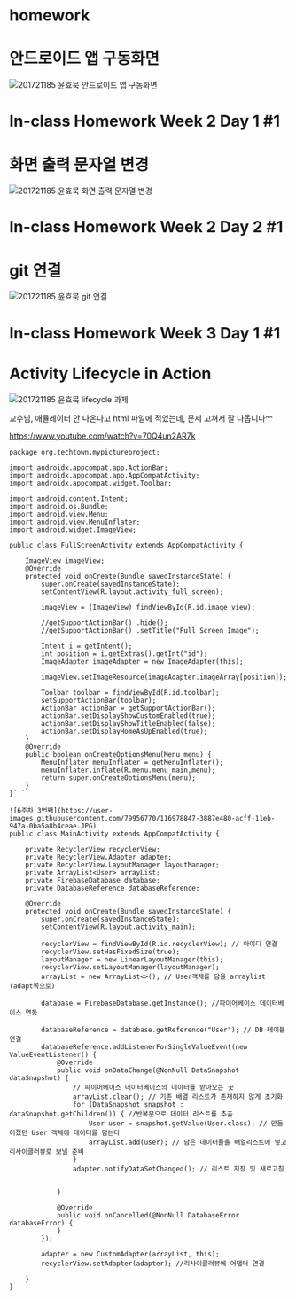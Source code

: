 # homework
# 안드로이드 앱 구동화면
![201721185 윤효묵 안드로이드 앱 구동화면](https://user-images.githubusercontent.com/79956770/110571181-86b6b680-819a-11eb-996c-a64fbf9a07a0.JPG)

# In-class Homework Week 2 Day 1 #1
# 화면 출력 문자열 변경
![201721185 윤효묵 화면 출력 문자열 변경](https://user-images.githubusercontent.com/79956770/110571272-a8b03900-819a-11eb-9bd5-510162855cb9.JPG)

# In-class Homework Week 2 Day 2 #1
# git 연결
![201721185 윤효묵 git 연결](https://user-images.githubusercontent.com/79956770/110786068-0c2b8b00-82af-11eb-834f-1f3d877a15ec.JPG)

# In-class Homework Week 3 Day 1 #1
# Activity Lifecycle in Action
![201721185 윤효묵 lifecycle 과제](https://user-images.githubusercontent.com/79956770/111563069-99ed0600-87da-11eb-8d62-8269e1134a0e.JPG)

교수님, 애뮬레이터 안 나온다고 html 파일에 적었는데, 문제 고쳐서 잘 나옵니다^^

https://www.youtube.com/watch?v=70Q4un2AR7k

```
package org.techtown.mypictureproject;

import androidx.appcompat.app.ActionBar;
import androidx.appcompat.app.AppCompatActivity;
import androidx.appcompat.widget.Toolbar;

import android.content.Intent;
import android.os.Bundle;
import android.view.Menu;
import android.view.MenuInflater;
import android.widget.ImageView;

public class FullScreenActivity extends AppCompatActivity {

    ImageView imageView;
    @Override
    protected void onCreate(Bundle savedInstanceState) {
        super.onCreate(savedInstanceState);
        setContentView(R.layout.activity_full_screen);

        imageView = (ImageView) findViewById(R.id.image_view);

        //getSupportActionBar() .hide();
        //getSupportActionBar() .setTitle("Full Screen Image");

        Intent i = getIntent();
        int position = i.getExtras().getInt("id");
        ImageAdapter imageAdapter = new ImageAdapter(this);

        imageView.setImageResource(imageAdapter.imageArray[position]);

        Toolbar toolbar = findViewById(R.id.toolbar);
        setSupportActionBar(toolbar);
        ActionBar actionBar = getSupportActionBar();
        actionBar.setDisplayShowCustomEnabled(true);
        actionBar.setDisplayShowTitleEnabled(false);
        actionBar.setDisplayHomeAsUpEnabled(true);
    }
    @Override
    public boolean onCreateOptionsMenu(Menu menu) {
        MenuInflater menuInflater = getMenuInflater();
        menuInflater.inflate(R.menu.menu_main,menu);
        return super.onCreateOptionsMenu(menu);
    }
}```

![6주차 3번째](https://user-images.githubusercontent.com/79956770/116978847-3887e480-acff-11eb-947a-0ba5a8b4ceae.JPG)
public class MainActivity extends AppCompatActivity {

    private RecyclerView recyclerView;
    private RecyclerView.Adapter adapter;
    private RecyclerView.LayoutManager layoutManager;
    private ArrayList<User> arrayList;
    private FirebaseDatabase database;
    private DatabaseReference databaseReference;

    @Override
    protected void onCreate(Bundle savedInstanceState) {
        super.onCreate(savedInstanceState);
        setContentView(R.layout.activity_main);

        recyclerView = findViewById(R.id.recyclerView); // 아이디 연결
        recyclerView.setHasFixedSize(true); 
        layoutManager = new LinearLayoutManager(this);
        recyclerView.setLayoutManager(layoutManager);
        arrayList = new ArrayList<>(); // User객체를 담을 arraylist (adapt쪽으로)

        database = FirebaseDatabase.getInstance(); //파이어베이스 데이터베이스 연동

        databaseReference = database.getReference("User"); // DB 테이블 연결
        databaseReference.addListenerForSingleValueEvent(new ValueEventListener() {
            @Override
            public void onDataChange(@NonNull DataSnapshot dataSnapshot) {
                // 파이어베이스 데이터베이스의 데이터를 받아오는 곳
                arrayList.clear(); // 기존 배열 리스트가 존재하지 않게 초기화
                for (DataSnapshot snapshot : dataSnapshot.getChildren()) { //반복문으로 데이터 리스트를 추출
                    User user = snapshot.getValue(User.class); // 만들어졌던 User 객체에 데이터를 담는다
                    arrayList.add(user); // 담은 데이터들을 배열리스트에 넣고 리사이클러뷰로 보낼 준비
                }
                adapter.notifyDataSetChanged(); // 리스트 저장 및 새로고침


            }

            @Override
            public void onCancelled(@NonNull DatabaseError databaseError) {
            }
        });

        adapter = new CustomAdapter(arrayList, this);
        recyclerView.setAdapter(adapter); //리사이클러뷰에 어댑터 연결

    }
}




